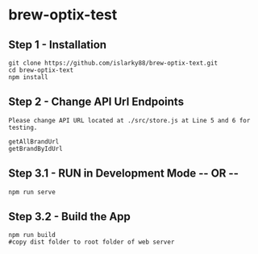 # brew-optix-test


## Step 1 - Installation
```
git clone https://github.com/islarky88/brew-optix-text.git
cd brew-optix-text
npm install

```

## Step 2 - Change API Url Endpoints
```
Please change API URL located at ./src/store.js at Line 5 and 6 for testing. 

getAllBrandUrl
getBrandByIdUrl
```

## Step 3.1 - RUN in Development Mode -- OR --
```
npm run serve
```

## Step 3.2 - Build the App
```
npm run build
#copy dist folder to root folder of web server
```


